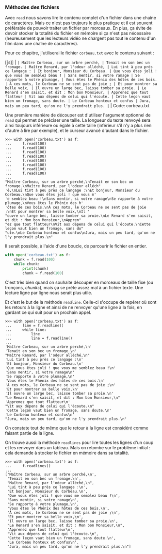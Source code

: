 ### Méthodes des fichiers

Avec `read` nous savons lire le contenu complet d'un fichier dans une chaîne de caractères.
Mais ce n'est pas toujours le plus pratique et il est souvent préférable de pouvoir traiter un fichier par morceaux.
En plus, ça évite de devoir stocker la totalité du fichier en mémoire si ça n'est pas nécessaire (heureusement que les lecteurs vidéo ne chargent pas tout le contenu d'un film dans une chaîne de caractères).

Pour ce chapitre, j'utiliserai le fichier `corbeau.txt` avec le contenu suivant :

[[s]]
| ```
| Maître Corbeau, sur un arbre perché,
| Tenait en son bec un fromage.
| Maître Renard, par l'odeur alléché,
| Lui tint à peu près ce langage :
| Et bonjour, Monsieur du Corbeau.
| Que vous êtes joli ! que vous me semblez beau !
| Sans mentir, si votre ramage
| Se rapporte à votre plumage,
| Vous êtes le Phénix des hôtes de ces bois.
| À ces mots, le Corbeau ne se sent pas de joie ;
| Et pour montrer sa belle voix,
| Il ouvre un large bec, laisse tomber sa proie.
| Le Renard s'en saisit, et dit : Mon bon Monsieur,
| Apprenez que tout flatteur
| Vit aux dépens de celui qui l'écoute.
| Cette leçon vaut bien un fromage, sans doute.
| Le Corbeau honteux et confus
| Jura, mais un peu tard, qu'on ne l'y prendrait plus.
| ```
| Code: corbeau.txt

Une première manière de découper est d'utiliser l'argument optionnel de `read` qui permet de préciser une taille.
La longueur du texte renvoyé sera ainsi toujours inférieure ou égale à cette taille (inférieur s'il n'y a plus rien d'autre à lire par exemple), et le curseur avancé d'autant dans le fichier.

```pycon
>>> with open('corbeau.txt') as f:
...     f.read(100)
...     f.read(100)
...     f.read(100)
...     f.read(100)
...     f.read(100)
...     f.read(100)
...     f.read(100)
...     f.read(100)
... 
"Maître Corbeau, sur un arbre perché,\nTenait en son bec un fromage.\nMaître Renard, par l'odeur alléch"
'é,\nLui tint à peu près ce langage :\nEt bonjour, Monsieur du Corbeau.\nQue vous êtes joli ! que vous m'
'e semblez beau !\nSans mentir, si votre ramage\nSe rapporte à votre plumage,\nVous êtes le Phénix des h'
'ôtes de ces bois.\nÀ ces mots, le Corbeau ne se sent pas de joie ;\nEt pour montrer sa belle voix,\nIl '
"ouvre un large bec, laisse tomber sa proie.\nLe Renard s'en saisit, et dit : Mon bon Monsieur,\nAppren"
"ez que tout flatteur\nVit aux dépens de celui qui l'écoute.\nCette leçon vaut bien un fromage, sans do"
"ute.\nLe Corbeau honteux et confus\nJura, mais un peu tard, qu'on ne l'y prendrait plus.\n"
```

Il serait possible, à l'aide d'une boucle, de parcourir le fichier en entier.

```python
with open('corbeau.txt') as f:
    chunk = f.read(100)
    while chunk:
        print(chunk)
        chunk = f.read(100)
```

C'est très bien quand on souhaite découper en morceaux de taille fixe (ou tronçons, _chunks_), mais ça se prête assez mal à un fichier texte.
Une lecture ligne par ligne nous serait plus utile.

Et c'est le but de la méthode `readline`.
Celle-ci s'occupe de repérer où sont les retours à la ligne et ainsi de ne renvoyer qu'une ligne à la fois, en gardant ce qui suit pour un prochain appel.

```pycon
>>> with open('corbeau.txt') as f:
...     line = f.readline()
...     while line:
...         line
...         line = f.readline()
... 
'Maître Corbeau, sur un arbre perché,\n'
'Tenait en son bec un fromage.\n'
"Maître Renard, par l'odeur alléché,\n"
'Lui tint à peu près ce langage :\n'
'Et bonjour, Monsieur du Corbeau.\n'
'Que vous êtes joli ! que vous me semblez beau !\n'
'Sans mentir, si votre ramage\n'
'Se rapporte à votre plumage,\n'
'Vous êtes le Phénix des hôtes de ces bois.\n'
'À ces mots, le Corbeau ne se sent pas de joie ;\n'
'Et pour montrer sa belle voix,\n'
'Il ouvre un large bec, laisse tomber sa proie.\n'
"Le Renard s'en saisit, et dit : Mon bon Monsieur,\n"
'Apprenez que tout flatteur\n'
"Vit aux dépens de celui qui l'écoute.\n"
'Cette leçon vaut bien un fromage, sans doute.\n'
'Le Corbeau honteux et confus\n'
"Jura, mais un peu tard, qu'on ne l'y prendrait plus.\n"
```

On constate tout de même que le retour à la ligne est considéré comme faisant partie de la ligne.

On trouve aussi la méthode `readlines` pour lire toutes les lignes d'un coup et les renvoyer dans un tableau.
Mais on retombe sur le problème initial : cela demande à stocker le fichier en mémoire dans sa totalité.

```pycon
>>> with open('corbeau.txt') as f:
...     f.readlines()
... 
['Maître Corbeau, sur un arbre perché,\n',
 'Tenait en son bec un fromage.\n',
 "Maître Renard, par l'odeur alléché,\n",
 'Lui tint à peu près ce langage :\n',
 'Et bonjour, Monsieur du Corbeau.\n',
 'Que vous êtes joli ! que vous me semblez beau !\n',
 'Sans mentir, si votre ramage\n',
 'Se rapporte à votre plumage,\n',
 'Vous êtes le Phénix des hôtes de ces bois.\n',
 'À ces mots, le Corbeau ne se sent pas de joie ;\n',
 'Et pour montrer sa belle voix,\n',
 'Il ouvre un large bec, laisse tomber sa proie.\n',
 "Le Renard s'en saisit, et dit : Mon bon Monsieur,\n",
 'Apprenez que tout flatteur\n',
 "Vit aux dépens de celui qui l'écoute.\n",
 'Cette leçon vaut bien un fromage, sans doute.\n',
 'Le Corbeau honteux et confus\n',
 "Jura, mais un peu tard, qu'on ne l'y prendrait plus.\n"]
```
